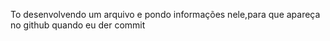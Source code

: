 To desenvolvendo um arquivo e pondo informações nele,para que apareça no github quando eu der commit
